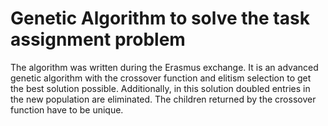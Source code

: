 # Genetic Algorithm to solve the task assignment problem

The algorithm was written during the Erasmus exchange. It is an advanced genetic algorithm with the crossover function and elitism selection to get the best solution possible. Additionally, in this solution doubled entries in the new population are eliminated. The children returned by the crossover function have to be unique.
